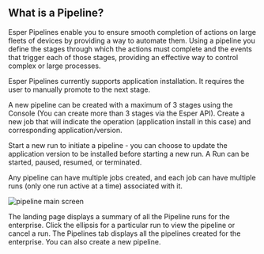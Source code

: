 ## What is a Pipeline?

Esper Pipelines enable you to ensure smooth completion of actions on large fleets of devices by providing a way to automate them. Using a pipeline you define the stages through which the actions must complete and the events that trigger each of those stages, providing an effective way to control complex or large processes.

Esper Pipelines currently supports application installation. It requires the user to manually promote to the next stage. 

A new pipeline can be created with a maximum of 3 stages using the Console (You can create more than 3 stages via the Esper API). Create a new job that will indicate the operation (application install in this case) and corresponding application/version.

Start a new run to initiate a pipeline - you can choose to update the application version to be installed before starting a new run. A Run can be started, paused, resumed, or terminated. 

Any pipeline can have multiple jobs created, and each job can have multiple runs (only one run active at a time) associated with it.

![pipeline main screen](./images/main-pipeline.png)

The landing page displays a summary of all the Pipeline runs for the enterprise. Click the ellipsis for a particular run to view the pipeline or cancel a run. The Pipelines tab displays all the pipelines created for the enterprise. You can also create a new pipeline. 